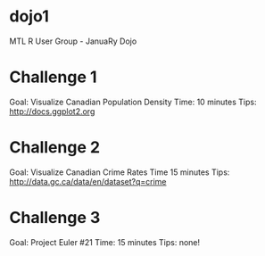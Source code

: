 dojo1
=====

MTL R User Group - JanuaRy Dojo

# Challenge 1

Goal: Visualize Canadian Population Density
Time: 10 minutes
Tips: http://docs.ggplot2.org

# Challenge 2 

Goal: Visualize Canadian Crime Rates
Time 15 minutes
Tips: http://data.gc.ca/data/en/dataset?q=crime

# Challenge 3

Goal: Project Euler #21
Time: 15 minutes
Tips: none!
